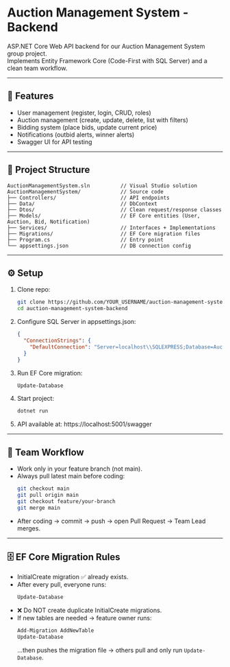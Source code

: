 # Auction Management System - Backend

ASP.NET Core Web API backend for our Auction Management System group project.  
Implements Entity Framework Core (Code-First with SQL Server) and a clean team workflow.

---

## 🚀 Features
- User management (register, login, CRUD, roles)
- Auction management (create, update, delete, list with filters)
- Bidding system (place bids, update current price)
- Notifications (outbid alerts, winner alerts)
- Swagger UI for API testing

---

## 📂 Project Structure

```text
AuctionManagementSystem.sln          // Visual Studio solution
AuctionManagementSystem/             // Source code
├── Controllers/                     // API endpoints
├── Data/                            // DbContext
├── Dtos/                            // Clean request/response classes
├── Models/                          // EF Core entities (User, Auction, Bid, Notification)
├── Services/                        // Interfaces + Implementations
├── Migrations/                      // EF Core migration files
├── Program.cs                       // Entry point
└── appsettings.json                 // DB connection config
```

---

## ⚙️ Setup

1. Clone repo:
   ```bash
   git clone https://github.com/YOUR_USERNAME/auction-management-system-backend.git
   cd auction-management-system-backend
   ```

2. Configure SQL Server in appsettings.json:
   ```json
   {
     "ConnectionStrings": {
       "DefaultConnection": "Server=localhost\\SQLEXPRESS;Database=AuctionDB;Trusted_Connection=True;TrustServerCertificate=True;"
     }
   }
   ```

3. Run EF Core migration:
   ```powershell
   Update-Database
   ```

4. Start project:
   ```bash
   dotnet run
   ```

5. API available at:
   https://localhost:5001/swagger

---

## 🔀 Team Workflow

- Work only in your feature branch (not main).
- Always pull latest main before coding:
  ```bash
  git checkout main
  git pull origin main
  git checkout feature/your-branch
  git merge main
  ```
- After coding → commit → push → open Pull Request → Team Lead merges.

---

## 🗄️ EF Core Migration Rules

- InitialCreate migration ✅ already exists.
- After every pull, everyone runs:
  ```powershell
  Update-Database
  ```
- ❌ Do NOT create duplicate InitialCreate migrations.
- If new tables are needed → feature owner runs:
  ```powershell
  Add-Migration AddNewTable
  Update-Database
  ```
  …then pushes the migration file → others pull and only run `Update-Database`.
